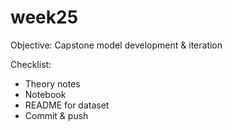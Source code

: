 # week25
Objective: Capstone model development & iteration

Checklist:
- Theory notes
- Notebook
- README for dataset
- Commit & push
